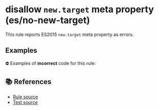 # disallow `new.target` meta property (es/no-new-target)

This rule reports ES2015 `new.target` meta property as errors.

## Examples

⛔ Examples of **incorrect** code for this rule:

<eslint-playground type="bad" code="/*eslint es/no-new-target: error */
class A {
    constructor() {
        doSomething(new.target)
    }
}
" />

## 📚 References

- [Rule source](https://github.com/mysticatea/eslint-plugin-es/blob/v1.3.0/lib/rules/no-new-target.js)
- [Test source](https://github.com/mysticatea/eslint-plugin-es/blob/v1.3.0/tests/lib/rules/no-new-target.js)
